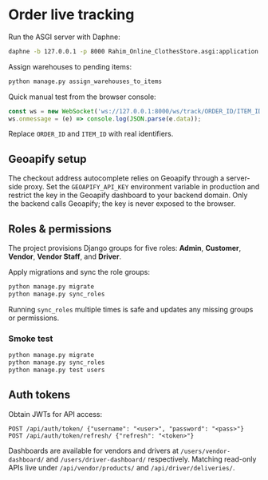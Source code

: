 # Order live tracking

Run the ASGI server with Daphne:

```bash
daphne -b 127.0.0.1 -p 8000 Rahim_Online_ClothesStore.asgi:application
```

Assign warehouses to pending items:

```bash
python manage.py assign_warehouses_to_items
```

Quick manual test from the browser console:

```javascript
const ws = new WebSocket('ws://127.0.0.1:8000/ws/track/ORDER_ID/ITEM_ID/');
ws.onmessage = (e) => console.log(JSON.parse(e.data));
```

Replace `ORDER_ID` and `ITEM_ID` with real identifiers.

## Geoapify setup

The checkout address autocomplete relies on Geoapify through a server-side proxy.
Set the `GEOAPIFY_API_KEY` environment variable in production and restrict the
key in the Geoapify dashboard to your backend domain. Only the backend calls
Geoapify; the key is never exposed to the browser.

## Roles & permissions

The project provisions Django groups for five roles: **Admin**, **Customer**,
**Vendor**, **Vendor Staff**, and **Driver**.

Apply migrations and sync the role groups:

```bash
python manage.py migrate
python manage.py sync_roles
```

Running `sync_roles` multiple times is safe and updates any missing groups or
permissions.

### Smoke test

```bash
python manage.py migrate
python manage.py sync_roles
python manage.py test users
```

## Auth tokens

Obtain JWTs for API access:

```
POST /api/auth/token/ {"username": "<user>", "password": "<pass>"}
POST /api/auth/token/refresh/ {"refresh": "<token>"}
```

Dashboards are available for vendors and drivers at `/users/vendor-dashboard/`
and `/users/driver-dashboard/` respectively. Matching read-only APIs live under
`/api/vendor/products/` and `/api/driver/deliveries/`.

